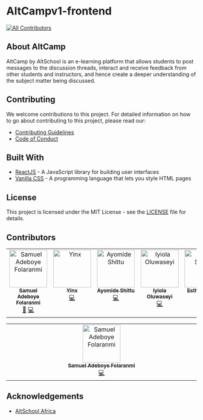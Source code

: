 # AltCampv1-frontend
<!-- ALL-CONTRIBUTORS-BADGE:START - Do not remove or modify this section -->
[![All Contributors](https://img.shields.io/badge/all_contributors-7-orange.svg?style=flat-square)](#contributors-)
<!-- ALL-CONTRIBUTORS-BADGE:END -->

## About AltCamp
AltCamp by AltSchool is an e-learning platform that allows students to post messages to the discussion threads, interact and receive feedback from other students and instructors, and hence create a deeper understanding of the subject matter being discussed.


## Contributing
We welcome contributions to this project. For detailed information on how to go about contributing to this project, please read our:
- [Contributing Guidelines](/CONTRIBUTING.md)
- [Code of Conduct](/CODE-OF-CONDUCT.md)

## Built With
* [ReactJS](https://beta.reactjs.org/) - A JavaScript library for building user interfaces
* [Vanilla CSS](https://developer.mozilla.org/en-US/docs/Web/CSS) - A programming language that lets you style HTML pages

## License
This project is licensed under the MIT License - see the [LICENSE](/LICENSE) file for details.

## Contributors

<!-- ALL-CONTRIBUTORS-LIST:START - Do not remove or modify this section -->
<!-- prettier-ignore-start -->
<!-- markdownlint-disable -->
<table>
  <tbody>
    <tr>
      <td align="center" valign="top" width="14.28%"><a href="https://boyei.tech/"><img src="https://avatars.githubusercontent.com/u/74235313?v=4?s=100" width="100px;" alt="Samuel Adeboye Folaranmi"/><br /><sub><b>Samuel Adeboye Folaranmi</b></sub></a><br /><a href="#maintenance-Boye95" title="Maintenance">🚧</a> <a href="https://github.com/AltCamp/altcampv1-frontend/commits?author=Boye95" title="Code">💻</a></td>
      <td align="center" valign="top" width="14.28%"><a href="https://github.com/Yinkajay"><img src="https://avatars.githubusercontent.com/u/61986054?v=4?s=100" width="100px;" alt="Yínx"/><br /><sub><b>Yínx</b></sub></a><br /><a href="https://github.com/AltCamp/altcampv1-frontend/commits?author=Yinkajay" title="Code">💻</a></td>
      <td align="center" valign="top" width="14.28%"><a href="https://github.com/vader-js"><img src="https://avatars.githubusercontent.com/u/100224192?v=4?s=100" width="100px;" alt="Ayomide Shittu"/><br /><sub><b>Ayomide Shittu</b></sub></a><br /><a href="https://github.com/AltCamp/altcampv1-frontend/commits?author=vader-js" title="Code">💻</a></td>
      <td align="center" valign="top" width="14.28%"><a href="https://github.com/Watermelon-Sugar"><img src="https://avatars.githubusercontent.com/u/60761852?v=4?s=100" width="100px;" alt="Iyiola Oluwaseyi"/><br /><sub><b>Iyiola Oluwaseyi</b></sub></a><br /><a href="https://github.com/AltCamp/altcampv1-frontend/commits?author=Watermelon-Sugar" title="Code">💻</a></td>
      <td align="center" valign="top" width="14.28%"><a href="https://github.com/just-talis"><img src="https://avatars.githubusercontent.com/u/93126974?v=4?s=100" width="100px;" alt="Esther Simon"/><br /><sub><b>Esther Simon</b></sub></a><br /><a href="https://github.com/AltCamp/altcampv1-frontend/commits?author=just-talis" title="Code">💻</a></td>
      <td align="center" valign="top" width="14.28%"><a href="https://github.com/Dozzy91"><img src="https://avatars.githubusercontent.com/u/49005814?v=4?s=100" width="100px;" alt="Azu Chidozie"/><br /><sub><b>Azu Chidozie</b></sub></a><br /><a href="https://github.com/AltCamp/altcampv1-frontend/commits?author=Dozzy91" title="Code">💻</a></td>
      <td align="center" valign="top" width="14.28%"><a href="https://github.com/Marvecodes"><img src="https://avatars.githubusercontent.com/u/107967184?v=4?s=100" width="100px;" alt="Marvellous Chukueggu"/><br /><sub><b>Marvellous Chukueggu</b></sub></a><br /><a href="https://github.com/AltCamp/altcampv1-frontend/commits?author=Marvecodes" title="Code">💻</a></td>
    </tr>
  </tbody>
</table>

<!-- markdownlint-restore -->
<!-- prettier-ignore-end -->

<!-- ALL-CONTRIBUTORS-LIST:END -->

<!-- ALL-CONTRIBUTORS-LIST:START - Do not remove or modify this section -->
<!-- prettier-ignore-start -->
<!-- markdownlint-disable -->
<table>
  <tbody>
    <tr>
      <td align="center" valign="top" width="14.28%"><a href="https://boyei.tech/"><img src="https://avatars.githubusercontent.com/u/74235313?v=4?s=100" width="100px;" alt="Samuel Adeboye Folaranmi"/><br /><sub><b>Samuel Adeboye Folaranmi</b></sub></a><br /><a href="https://github.com/StudyBuddyv1/altcampv1-frontend/commits?author=Boye95" title="Code">💻</a></td>
    </tr>
  </tbody>
</table>

<!-- markdownlint-restore -->
<!-- prettier-ignore-end -->

<!-- ALL-CONTRIBUTORS-LIST:END -->

## Acknowledgements
* [AltSchool Africa](https://www.altschoolafrica.com/schools/engineering)
